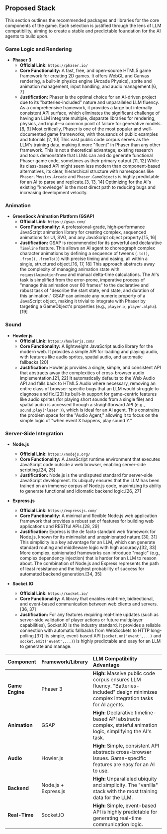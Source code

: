 ## Proposed Stack

This section outlines the recommended packages and libraries for the core components of the game. Each selection is justified through the lens of LLM compatibility, aiming to create a stable and predictable foundation for the AI agents to build upon.

### Game Logic and Rendering

*   **Phaser 3**
    *   **Official Link:** `https://phaser.io/`
    *   **Core Functionality:** A fast, free, and open-source HTML5 game framework for creating 2D games. It offers WebGL and Canvas rendering, a built-in physics engine (Arcade Physics), sprite and animation management, input handling, and audio management.[6, 7]
    *   **Justification:** Phaser is the optimal choice for an AI-driven project due to its "batteries-included" nature and unparalleled LLM fluency. As a comprehensive framework, it provides a large but internally consistent API surface, which eliminates the significant challenge of having an LLM integrate multiple, disparate libraries for rendering, physics, and input—a common point of failure for generative models.[8, 9] Most critically, Phaser is one of the most popular and well-documented game frameworks, with thousands of public examples and tutorials.[2, 10] This vast public code corpus serves as the LLM's training data, making it more "fluent" in Phaser than any other framework. This is not a theoretical advantage; existing research and tools demonstrate that LLMs can and do generate functional Phaser game code, sometimes as their primary output.[11, 12] While its class-based API might seem less modern than component-based alternatives, its clear, hierarchical structure with namespaces like `Phaser.Physics.Arcade` and `Phaser.GameObjects` is highly predictable for an AI to parse and replicate.[3, 13, 14] Optimizing for the AI's existing "knowledge" is the most direct path to reducing bugs and increasing development velocity.

### Animation

*   **GreenSock Animation Platform (GSAP)**
    *   **Official Link:** `https://gsap.com/`
    *   **Core Functionality:** A professional-grade, high-performance JavaScript animation library for creating complex, sequenced animations for UI, SVG, and any JavaScript object property.[15, 16]
    *   **Justification:** GSAP is recommended for its powerful and declarative `Timeline` feature. This allows an AI agent to choreograph complex character animations by defining a sequence of tweens (`.to()`, `.from()`, `.fromTo()`) with precise timing and easing, all within a single, structured object.[16, 17, 18] This approach abstracts away the complexity of managing animation state with `requestAnimationFrame` and manual delta-time calculations. The AI's task is simplified from the error-prone, imperative process of "manage this animation over 60 frames" to the declarative and robust task of "describe the start state, end state, and duration of this animation." GSAP can animate any numeric property of a JavaScript object, making it trivial to integrate with Phaser by targeting a GameObject's properties (e.g., `player.x`, `player.alpha`).[19]

### Sound

*   **Howler.js**
    *   **Official Link:** `https://howlerjs.com/`
    *   **Core Functionality:** A lightweight JavaScript audio library for the modern web. It provides a simple API for loading and playing audio, with features like audio sprites, spatial audio, and automatic fallbacks.[20]
    *   **Justification:** Howler.js provides a single, simple, and consistent API that abstracts away the complexities of cross-browser audio implementation.[21, 22] It automatically defaults to the Web Audio API and falls back to HTML5 Audio where necessary, removing an entire class of browser-specific bugs that an LLM would struggle to diagnose and fix.[23] Its built-in support for game-centric features like audio sprites (for playing short sounds from a single file) and spatial audio is accessed through a straightforward API (e.g., `sound.play('laser')`), which is ideal for an AI agent. This constrains the problem space for the "Audio Agent," allowing it to focus on the simple logic of "when event X happens, play sound Y."

### Server-Side Integration

*   **Node.js**
    *   **Official Link:** `https://nodejs.org/`
    *   **Core Functionality:** A JavaScript runtime environment that executes JavaScript code outside a web browser, enabling server-side scripting.[24, 25]
    *   **Justification:** Node.js is the undisputed standard for server-side JavaScript development. Its ubiquity ensures that the LLM has been trained on an immense corpus of Node.js code, maximizing its ability to generate functional and idiomatic backend logic.[26, 27]

*   **Express.js**
    *   **Official Link:** `https://expressjs.com/`
    *   **Core Functionality:** A minimal and flexible Node.js web application framework that provides a robust set of features for building web applications and RESTful APIs.[28, 29]
    *   **Justification:** Express is the de facto standard web framework for Node.js, known for its minimalist and unopinionated nature.[30, 31] This simplicity is a key advantage for an LLM, which can generate standard routing and middleware logic with high accuracy.[32, 33] More complex, opinionated frameworks can introduce "magic" (e.g., complex dependency injection) that is harder for an LLM to reason about. The combination of Node.js and Express represents the path of least resistance and the highest probability of success for automated backend generation.[34, 35]

*   **Socket.IO**
    *   **Official Link:** `https://socket.io/`
    *   **Core Functionality:** A library that enables real-time, bidirectional, and event-based communication between web clients and servers.[36, 37]
    *   **Justification:** For any features requiring real-time updates (such as server-side validation of player actions or future multiplayer capabilities), Socket.IO is the industry standard. It provides a reliable connection with automatic fallbacks from WebSockets to HTTP long-polling.[37] Its simple, event-based API (`socket.on('event',...)` and `socket.emit('event',...)`) is highly predictable and easy for an LLM to generate and manage.

| **Component** | **Framework/Library** | **LLM Compatibility Advantage** |
| :--- | :--- | :--- |
| **Game Engine** | Phaser 3 | **High:** Massive public code corpus ensures LLM fluency. "Batteries-included" design minimizes complex integration tasks for AI agents. |
| **Animation** | GSAP | **High:** Declarative timeline-based API abstracts complex, stateful animation logic, simplifying the AI's task. |
| **Audio** | Howler.js | **High:** Simple, consistent API abstracts cross-browser issues. Game-specific features are easy for an AI to use. |
| **Backend** | Node.js + Express.js | **High:** Unparalleled ubiquity and simplicity. The "vanilla" stack with the most training data for the LLM. |
| **Real-Time** | Socket.IO | **High:** Simple, event-based API is highly predictable for generating real-time communication logic. |

